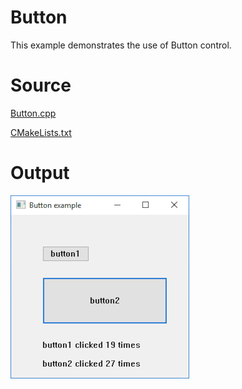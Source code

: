 # Button

This example demonstrates the use of Button control.

# Source

[Button.cpp](./Button.cpp)

[CMakeLists.txt](./CMakeLists.txt)

# Output

![GitHub Logo](../../docs/Pictures/Button.png)
